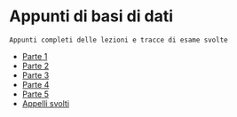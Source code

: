# Appunti di basi di dati

````
Appunti completi delle lezioni e tracce di esame svolte
````

- [Parte 1](https://github.com/gaiabertolino/appunti/blob/fa6c3c54cb1a4c5ac965cc8b098b7c78e3d704bd/Basi%20di%20dati_Parte1.pdf)
- [Parte 2](https://github.com/gaiabertolino/appunti/blob/fa6c3c54cb1a4c5ac965cc8b098b7c78e3d704bd/Basi%20di%20dati_Parte2.pdf)
- [Parte 3](https://github.com/gaiabertolino/appunti/blob/fa6c3c54cb1a4c5ac965cc8b098b7c78e3d704bd/Basi%20di%20dati_Parte3.pdf)
- [Parte 4](https://github.com/gaiabertolino/appunti/blob/fa6c3c54cb1a4c5ac965cc8b098b7c78e3d704bd/Basi%20di%20dati_Parte4.pdf)
- [Parte 5](https://github.com/gaiabertolino/appunti/blob/fa6c3c54cb1a4c5ac965cc8b098b7c78e3d704bd/Basi%20di%20dati_Parte5.pdf)
- [Appelli svolti](https://github.com/gaiabertolino/appunti/blob/e6c8f0a78076f5ab5be488a5f3349b5f4b4a6837/Appelli%20basi.pdf)
